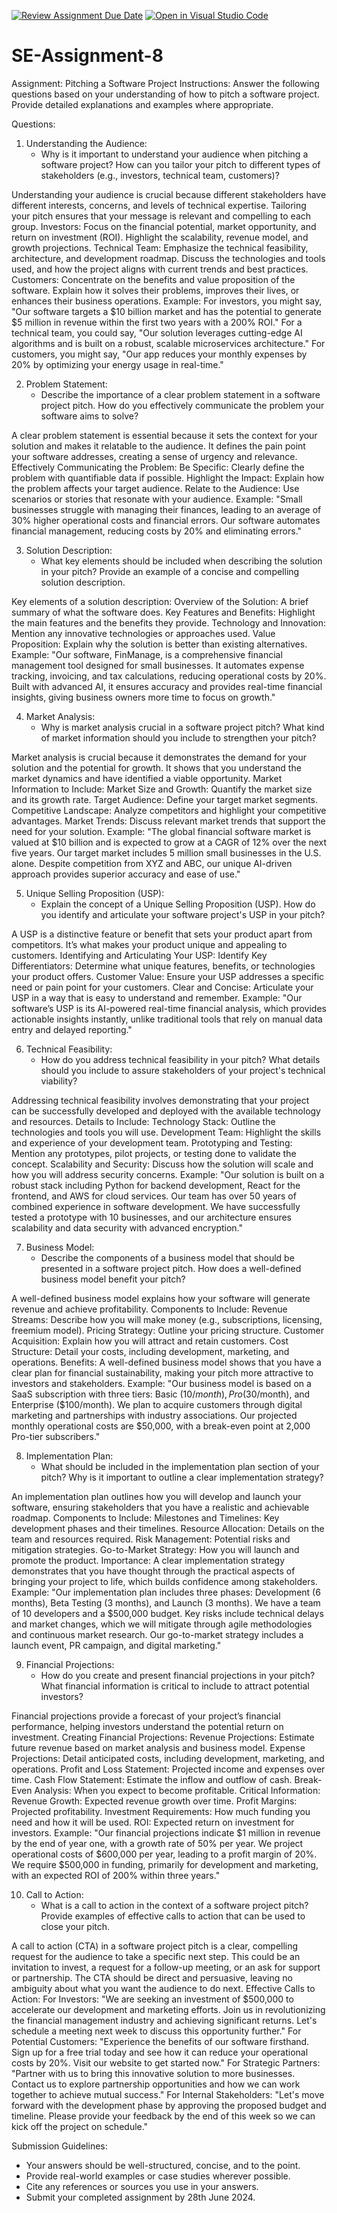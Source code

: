 [![Review Assignment Due Date](https://classroom.github.com/assets/deadline-readme-button-22041afd0340ce965d47ae6ef1cefeee28c7c493a6346c4f15d667ab976d596c.svg)](https://classroom.github.com/a/4bgukiqw)
[![Open in Visual Studio Code](https://classroom.github.com/assets/open-in-vscode-2e0aaae1b6195c2367325f4f02e2d04e9abb55f0b24a779b69b11b9e10269abc.svg)](https://classroom.github.com/online_ide?assignment_repo_id=15323744&assignment_repo_type=AssignmentRepo)
# SE-Assignment-8
 Assignment: Pitching a Software Project
 Instructions:
Answer the following questions based on your understanding of how to pitch a software project. Provide detailed explanations and examples where appropriate.

 Questions:

1. Understanding the Audience:
   - Why is it important to understand your audience when pitching a software project? How can you tailor your pitch to different types of stakeholders (e.g., investors, technical team, customers)?

Understanding your audience is crucial because different stakeholders have different interests, concerns, and levels of technical expertise. Tailoring your pitch ensures that your message is relevant and compelling to each group.
Investors: Focus on the financial potential, market opportunity, and return on investment (ROI). Highlight the scalability, revenue model, and growth projections.
Technical Team: Emphasize the technical feasibility, architecture, and development roadmap. Discuss the technologies and tools used, and how the project aligns with current trends and best practices.
Customers: Concentrate on the benefits and value proposition of the software. Explain how it solves their problems, improves their lives, or enhances their business operations.
Example:
For investors, you might say, "Our software targets a $10 billion market and has the potential to generate $5 million in revenue within the first two years with a 200% ROI." For a technical team, you could say, "Our solution leverages cutting-edge AI algorithms and is built on a robust, scalable microservices architecture." For customers, you might say, "Our app reduces your monthly expenses by 20% by optimizing your energy usage in real-time."

2. Problem Statement:
   - Describe the importance of a clear problem statement in a software project pitch. How do you effectively communicate the problem your software aims to solve?

A clear problem statement is essential because it sets the context for your solution and makes it relatable to the audience. It defines the pain point your software addresses, creating a sense of urgency and relevance.
Effectively Communicating the Problem:
Be Specific: Clearly define the problem with quantifiable data if possible.
Highlight the Impact: Explain how the problem affects your target audience.
Relate to the Audience: Use scenarios or stories that resonate with your audience.
Example:
"Small businesses struggle with managing their finances, leading to an average of 30% higher operational costs and financial errors. Our software automates financial management, reducing costs by 20% and eliminating errors."

3. Solution Description:
   - What key elements should be included when describing the solution in your pitch? Provide an example of a concise and compelling solution description.

Key elements of a solution description:
Overview of the Solution: A brief summary of what the software does.
Key Features and Benefits: Highlight the main features and the benefits they provide.
Technology and Innovation: Mention any innovative technologies or approaches used.
Value Proposition: Explain why the solution is better than existing alternatives.
Example:
"Our software, FinManage, is a comprehensive financial management tool designed for small businesses. It automates expense tracking, invoicing, and tax calculations, reducing operational costs by 20%. Built with advanced AI, it ensures accuracy and provides real-time financial insights, giving business owners more time to focus on growth."

4. Market Analysis:
   - Why is market analysis crucial in a software project pitch? What kind of market information should you include to strengthen your pitch?

Market analysis is crucial because it demonstrates the demand for your solution and the potential for growth. It shows that you understand the market dynamics and have identified a viable opportunity.
Market Information to Include:
Market Size and Growth: Quantify the market size and its growth rate.
Target Audience: Define your target market segments.
Competitive Landscape: Analyze competitors and highlight your competitive advantages.
Market Trends: Discuss relevant market trends that support the need for your solution.
Example:
"The global financial software market is valued at $10 billion and is expected to grow at a CAGR of 12% over the next five years. Our target market includes 5 million small businesses in the U.S. alone. Despite competition from XYZ and ABC, our unique AI-driven approach provides superior accuracy and ease of use."

5. Unique Selling Proposition (USP):
   - Explain the concept of a Unique Selling Proposition (USP). How do you identify and articulate your software project's USP in your pitch?

A USP is a distinctive feature or benefit that sets your product apart from competitors. It’s what makes your product unique and appealing to customers.
Identifying and Articulating Your USP:
Identify Key Differentiators: Determine what unique features, benefits, or technologies your product offers.
Customer Value: Ensure your USP addresses a specific need or pain point for your customers.
Clear and Concise: Articulate your USP in a way that is easy to understand and remember.
Example:
"Our software’s USP is its AI-powered real-time financial analysis, which provides actionable insights instantly, unlike traditional tools that rely on manual data entry and delayed reporting."

6. Technical Feasibility:
   - How do you address technical feasibility in your pitch? What details should you include to assure stakeholders of your project's technical viability?

Addressing technical feasibility involves demonstrating that your project can be successfully developed and deployed with the available technology and resources.
Details to Include:
Technology Stack: Outline the technologies and tools you will use.
Development Team: Highlight the skills and experience of your development team.
Prototyping and Testing: Mention any prototypes, pilot projects, or testing done to validate the concept.
Scalability and Security: Discuss how the solution will scale and how you will address security concerns.
Example:
"Our solution is built on a robust stack including Python for backend development, React for the frontend, and AWS for cloud services. Our team has over 50 years of combined experience in software development. We have successfully tested a prototype with 10 businesses, and our architecture ensures scalability and data security with advanced encryption."

7. Business Model:
   - Describe the components of a business model that should be presented in a software project pitch. How does a well-defined business model benefit your pitch?

A well-defined business model explains how your software will generate revenue and achieve profitability.
Components to Include:
Revenue Streams: Describe how you will make money (e.g., subscriptions, licensing, freemium model).
Pricing Strategy: Outline your pricing structure.
Customer Acquisition: Explain how you will attract and retain customers.
Cost Structure: Detail your costs, including development, marketing, and operations.
Benefits:
A well-defined business model shows that you have a clear plan for financial sustainability, making your pitch more attractive to investors and stakeholders.
Example:
"Our business model is based on a SaaS subscription with three tiers: Basic ($10/month), Pro ($30/month), and Enterprise ($100/month). We plan to acquire customers through digital marketing and partnerships with industry associations. Our projected monthly operational costs are $50,000, with a break-even point at 2,000 Pro-tier subscribers."

8. Implementation Plan:
   - What should be included in the implementation plan section of your pitch? Why is it important to outline a clear implementation strategy?

An implementation plan outlines how you will develop and launch your software, ensuring stakeholders that you have a realistic and achievable roadmap.
Components to Include:
Milestones and Timelines: Key development phases and their timelines.
Resource Allocation: Details on the team and resources required.
Risk Management: Potential risks and mitigation strategies.
Go-to-Market Strategy: How you will launch and promote the product.
Importance:
A clear implementation strategy demonstrates that you have thought through the practical aspects of bringing your project to life, which builds confidence among stakeholders.
Example:
"Our implementation plan includes three phases: Development (6 months), Beta Testing (3 months), and Launch (3 months). We have a team of 10 developers and a $500,000 budget. Key risks include technical delays and market changes, which we will mitigate through agile methodologies and continuous market research. Our go-to-market strategy includes a launch event, PR campaign, and digital marketing."

9. Financial Projections:
   - How do you create and present financial projections in your pitch? What financial information is critical to include to attract potential investors?

Financial projections provide a forecast of your project’s financial performance, helping investors understand the potential return on investment.
Creating Financial Projections:
Revenue Projections: Estimate future revenue based on market analysis and business model.
Expense Projections: Detail anticipated costs, including development, marketing, and operations.
Profit and Loss Statement: Projected income and expenses over time.
Cash Flow Statement: Estimate the inflow and outflow of cash.
Break-Even Analysis: When you expect to become profitable.
Critical Information:
Revenue Growth: Expected revenue growth over time.
Profit Margins: Projected profitability.
Investment Requirements: How much funding you need and how it will be used.
ROI: Expected return on investment for investors.
Example:
"Our financial projections indicate $1 million in revenue by the end of year one, with a growth rate of 50% per year. We project operational costs of $600,000 per year, leading to a profit margin of 20%. We require $500,000 in funding, primarily for development and marketing, with an expected ROI of 200% within three years."

10. Call to Action:
    - What is a call to action in the context of a software project pitch? Provide examples of effective calls to action that can be used to close your pitch.

A call to action (CTA) in a software project pitch is a clear, compelling request for the audience to take a specific next step. This could be an invitation to invest, a request for a follow-up meeting, or an ask for support or partnership. The CTA should be direct and persuasive, leaving no ambiguity about what you want the audience to do next.
Effective Calls to Action:
For Investors:
"We are seeking an investment of $500,000 to accelerate our development and marketing efforts. Join us in revolutionizing the financial management industry and achieving significant returns. Let's schedule a meeting next week to discuss this opportunity further."
For Potential Customers:
"Experience the benefits of our software firsthand. Sign up for a free trial today and see how it can reduce your operational costs by 20%. Visit our website to get started now."
For Strategic Partners:
"Partner with us to bring this innovative solution to more businesses. Contact us to explore partnership opportunities and how we can work together to achieve mutual success."
For Internal Stakeholders:
"Let's move forward with the development phase by approving the proposed budget and timeline. Please provide your feedback by the end of this week so we can kick off the project on schedule."

 Submission Guidelines:
- Your answers should be well-structured, concise, and to the point.
- Provide real-world examples or case studies wherever possible.
- Cite any references or sources you use in your answers.
- Submit your completed assignment by 28th June 2024.


